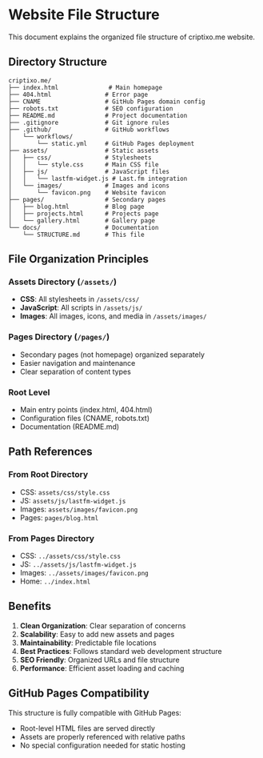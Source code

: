 # Website File Structure

This document explains the organized file structure of criptixo.me website.

## Directory Structure

```
criptixo.me/
├── index.html              # Main homepage
├── 404.html               # Error page
├── CNAME                  # GitHub Pages domain config
├── robots.txt             # SEO configuration
├── README.md              # Project documentation
├── .gitignore             # Git ignore rules
├── .github/               # GitHub workflows
│   └── workflows/
│       └── static.yml     # GitHub Pages deployment
├── assets/                # Static assets
│   ├── css/               # Stylesheets
│   │   └── style.css      # Main CSS file
│   ├── js/                # JavaScript files
│   │   └── lastfm-widget.js # Last.fm integration
│   └── images/            # Images and icons
│       └── favicon.png    # Website favicon
├── pages/                 # Secondary pages
│   ├── blog.html          # Blog page
│   ├── projects.html      # Projects page
│   └── gallery.html       # Gallery page
└── docs/                  # Documentation
    └── STRUCTURE.md       # This file
```

## File Organization Principles

### Assets Directory (`/assets/`)
- **CSS**: All stylesheets in `/assets/css/`
- **JavaScript**: All scripts in `/assets/js/`
- **Images**: All images, icons, and media in `/assets/images/`

### Pages Directory (`/pages/`)
- Secondary pages (not homepage) organized separately
- Easier navigation and maintenance
- Clear separation of content types

### Root Level
- Main entry points (index.html, 404.html)
- Configuration files (CNAME, robots.txt)
- Documentation (README.md)

## Path References

### From Root Directory
- CSS: `assets/css/style.css`
- JS: `assets/js/lastfm-widget.js`
- Images: `assets/images/favicon.png`
- Pages: `pages/blog.html`

### From Pages Directory
- CSS: `../assets/css/style.css`
- JS: `../assets/js/lastfm-widget.js`
- Images: `../assets/images/favicon.png`
- Home: `../index.html`

## Benefits

1. **Clean Organization**: Clear separation of concerns
2. **Scalability**: Easy to add new assets and pages
3. **Maintainability**: Predictable file locations
4. **Best Practices**: Follows standard web development structure
5. **SEO Friendly**: Organized URLs and file structure
6. **Performance**: Efficient asset loading and caching

## GitHub Pages Compatibility

This structure is fully compatible with GitHub Pages:
- Root-level HTML files are served directly
- Assets are properly referenced with relative paths
- No special configuration needed for static hosting
